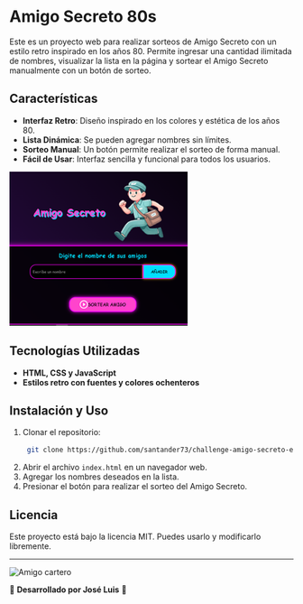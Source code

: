 # Amigo Secreto 80s

Este es un proyecto web para realizar sorteos de Amigo Secreto con un estilo retro inspirado en los años 80. Permite ingresar una cantidad ilimitada de nombres, visualizar la lista en la página y sortear el Amigo Secreto manualmente con un botón de sorteo.

## Características

- **Interfaz Retro**: Diseño inspirado en los colores y estética de los años 80.
- **Lista Dinámica**: Se pueden agregar nombres sin límites.
- **Sorteo Manual**: Un botón permite realizar el sorteo de forma manual.
- **Fácil de Usar**: Interfaz sencilla y funcional para todos los usuarios.

![Vista previa](assets/vista_previa.png)


## Tecnologías Utilizadas

- **HTML, CSS y JavaScript**
- **Estilos retro con fuentes y colores ochenteros**


## Instalación y Uso

1. Clonar el repositorio:
   ```bash
    git clone https://github.com/santander73/challenge-amigo-secreto-esp-main.git
    ```
2. Abrir el archivo `index.html` en un navegador web.
3. Agregar los nombres deseados en la lista.
4. Presionar el botón para realizar el sorteo del Amigo Secreto.



## Licencia

Este proyecto está bajo la licencia MIT. Puedes usarlo y modificarlo libremente.

---
![Amigo cartero](assets/amigo-secreto.png)

🎨 **Desarrollado por José Luis** 🎨

